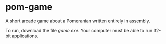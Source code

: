 # pom-game
A short arcade game about a Pomeranian written entirely in assembly. 

To run, download the file <i>game.exe</i>. Your computer must be able to run 32-bit applications. 
